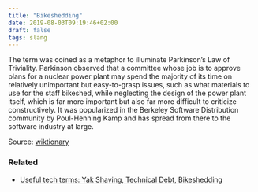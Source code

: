 ```yaml
---
title: "Bikeshedding"
date: 2019-08-03T09:19:46+02:00
draft: false
tags: slang
---
```


The term was coined as a metaphor to illuminate Parkinson’s Law of Triviality. Parkinson observed that a committee whose job is to approve plans for a nuclear power plant may spend the majority of its time on relatively unimportant but easy-to-grasp issues, such as what materials to use for the staff bikeshed, while neglecting the design of the power plant itself, which is far more important but also far more difficult to criticize constructively. It was popularized in the Berkeley Software Distribution community by Poul-Henning Kamp and has spread from there to the software industry at large.

Source: [wiktionary](https://en.wiktionary.org/wiki/bikeshedding)

### Related

- [Useful tech terms: Yak Shaving, Technical Debt, Bikeshedding](https://phinze.blog/2014/05/24/useful-tech-terms-part-1.html)
